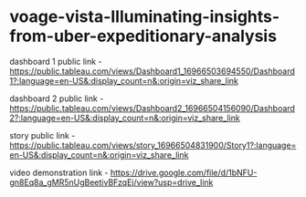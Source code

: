 # voage-vista-Illuminating-insights-from-uber-expeditionary-analysis

dashboard 1 public link - https://public.tableau.com/views/Dashboard1_16966503694550/Dashboard1?:language=en-US&:display_count=n&:origin=viz_share_link

dashboard 2 public link - https://public.tableau.com/views/Dashboard2_16966504156090/Dashboard2?:language=en-US&:display_count=n&:origin=viz_share_link

story public link - https://public.tableau.com/views/story_16966504831900/Story1?:language=en-US&:display_count=n&:origin=viz_share_link

video demonstration link - https://drive.google.com/file/d/1bNFU-gn8Eq8a_gMR5nUgBeetivBFzqEj/view?usp=drive_link
